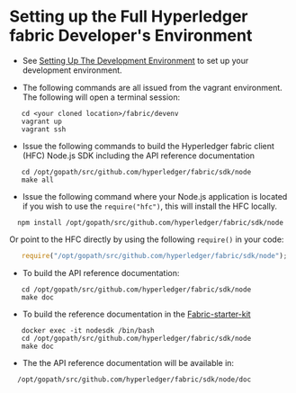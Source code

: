 # Setting up the Full Hyperledger fabric Developer's Environment

 * See [Setting Up The Development Environment](../dev-setup/devenv.md) to set up your development environment.
 
 * The following commands are all issued from the vagrant environment. The following will open a terminal session:

```
   cd <your cloned location>/fabric/devenv
   vagrant up
   vagrant ssh
```

 * Issue the following commands to build the Hyperledger fabric client (HFC) Node.js SDK including the API reference documentation

```
   cd /opt/gopath/src/github.com/hyperledger/fabric/sdk/node
   make all
```
 * Issue the following command where your Node.js application is located if you wish to use the `require("hfc")`, this will install the HFC locally.

```
  npm install /opt/gopath/src/github.com/hyperledger/fabric/sdk/node
```

   Or point to the HFC directly by using the following `require()` in your code:

```javascript
   require("/opt/gopath/src/github.com/hyperledger/fabric/sdk/node");
```

 * To build the API reference documentation:

```
   cd /opt/gopath/src/github.com/hyperledger/fabric/sdk/node
   make doc
```  

 * To build the reference documentation in the [Fabric-starter-kit](../starter/fabric-starter-kit.md)

```
   docker exec -it nodesdk /bin/bash
   cd /opt/gopath/src/github.com/hyperledger/fabric/sdk/node
   make doc
```

 * The the API reference documentation will be available in:
 ```
   /opt/gopath/src/github.com/hyperledger/fabric/sdk/node/doc
 ```
    
